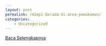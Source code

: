 ```yaml
---
layout: post
permalink: /mimpi-berada-di-area-pemakaman/
categories:
    - Uncategorized
---
```


[Baca Selengkapnya](/09)